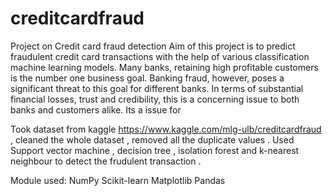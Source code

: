 # creditcardfraud
Project on Credit card fraud detection
Aim of this project is to predict fraudulent credit card transactions with the help of various classification machine learning models.
Many banks, retaining high profitable customers is the number one business goal. Banking fraud, however, poses a significant threat to this goal for different banks. In terms of substantial financial losses, trust and credibility, this is a concerning issue to both banks and customers alike. Its a issue for 

Took dataset from kaggle https://www.kaggle.com/mlg-ulb/creditcardfraud , cleaned the whole dataset , removed all the duplicate values .
Used Support vector machine , decision tree , isolation forest and k-nearest neighbour to detect the frudulent transaction . 

Module used:
NumPy
Scikit-learn
Matplotlib
Pandas

